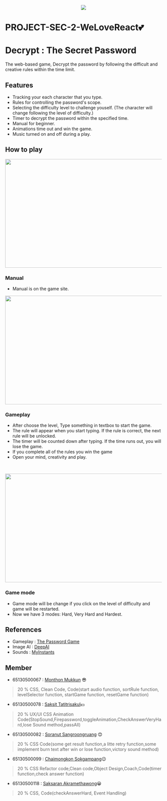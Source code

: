 <p align="center"><img src="https://github.com/Xsmitylnwza/PROJECT1-SEC-2-WeLoveReact/blob/main/public/images/group-logo.png"/></p>

# PROJECT-SEC-2-WeLoveReact💕

# Decrypt : The Secret Password

The web-based game, Decrypt the password by following the difficult and creative rules within the time limit.

## Features

- Tracking your each character that you type.
- Rules for controlling the password's scope.
- Selecting the difficulty level to challenge youself. (The character will change following the level of difficulty.)
- Timer to decrypt the password within the specified time.
- Manual for beginner.
- Animations time out and win the game.
- Music turned on and off during a play.

## How to play

<p align="center"><img src="https://github.com/Xsmitylnwza/PROJECT1-SEC-2-WeLoveReact/blob/main/public/images/manual.gif" width="700" height="350"></p>

### Manual
- Manual is on the game site.


<p align="center"><img src="https://github.com/Xsmitylnwza/PROJECT1-SEC-2-WeLoveReact/blob/main/public/images/gameplay.gif" width="700" height="350"></p>

### Gameplay

- After choose the level, Type something in textbox to start the game.
- The rule will appear when you start typing. If the rule is correct, the next rule will be unlocked.
- The timer will be counted down after typing. If the time runs out, you will lose the game.
- If you complete all of the rules you win the game
- Open your mind, creativity and play.
<br>

<p align="center"><img src="https://github.com/Xsmitylnwza/PROJECT1-SEC-2-WeLoveReact/blob/main/public/images/select-mode.gif" width="700" height="350"></p>

### Game mode

- Game mode will be change if you click on the level of difficulty and game will be restarted.
- Now we have 3 modes: Hard, Very Hard and Hardest.

## References

- Gameplay : [The Password Game](https://neal.fun/password-game/)
- Image AI : [DeepAI](https://deepai.org/machine-learning-model/text2img)
- Sounds : [MyInstants](https://www.myinstants.com/)

## Member

- 65130500067 : [Monthon Mukkun](https://github.com/carrynong2) 😎
> 20 % CSS, Clean Code, Code(start audio function, sortRule function, levelSelector function, startGame function, resetGame function)
- 65130500078 : [Saksit Tatitrisakul](https://github.com/Tiskas02)💵
> 20 % UX/UI CSS Animation Code(StopSound,Firepassword,toggleAnimation,CheckAnswerVeryHard,lose Sound method,passAll)
- 65130500082 : [Soranut Sangroongruang](https://github.com/c3b22) 😊
> 20 % CSS Code(some get result function,a litte retry function,some implement burn text after win or lose function,victory sound method)
- 65130500099 : [Chaimongkon Sokgampang](https://github.com/Xsmitylnwza)😉
> 20 % CSS Refactor code,Clean code,Object Design,Coach,Code(timer function,check answer function)
- 65130500118 : [Saksaran Akramethawong](https://github.com/saksaran)😀
> 20 % CSS, Code(checkAnswerHard, Event Handling)
